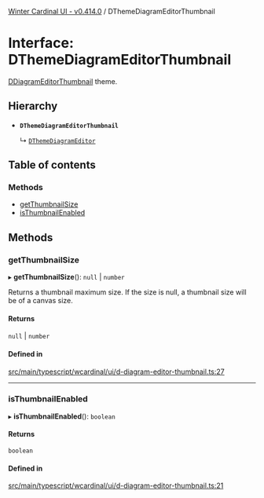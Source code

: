 [Winter Cardinal UI - v0.414.0](../index.md) / DThemeDiagramEditorThumbnail

# Interface: DThemeDiagramEditorThumbnail

[DDiagramEditorThumbnail](../classes/DDiagramEditorThumbnail.md) theme.

## Hierarchy

- **`DThemeDiagramEditorThumbnail`**

  ↳ [`DThemeDiagramEditor`](DThemeDiagramEditor.md)

## Table of contents

### Methods

- [getThumbnailSize](DThemeDiagramEditorThumbnail.md#getthumbnailsize)
- [isThumbnailEnabled](DThemeDiagramEditorThumbnail.md#isthumbnailenabled)

## Methods

### getThumbnailSize

▸ **getThumbnailSize**(): ``null`` \| `number`

Returns a thumbnail maximum size.
If the size is null, a thumbnail size will be of a canvas size.

#### Returns

``null`` \| `number`

#### Defined in

[src/main/typescript/wcardinal/ui/d-diagram-editor-thumbnail.ts:27](https://github.com/winter-cardinal/winter-cardinal-ui/blob/v0.414.0/src/main/typescript/wcardinal/ui/d-diagram-editor-thumbnail.ts#L27)

___

### isThumbnailEnabled

▸ **isThumbnailEnabled**(): `boolean`

#### Returns

`boolean`

#### Defined in

[src/main/typescript/wcardinal/ui/d-diagram-editor-thumbnail.ts:21](https://github.com/winter-cardinal/winter-cardinal-ui/blob/v0.414.0/src/main/typescript/wcardinal/ui/d-diagram-editor-thumbnail.ts#L21)
